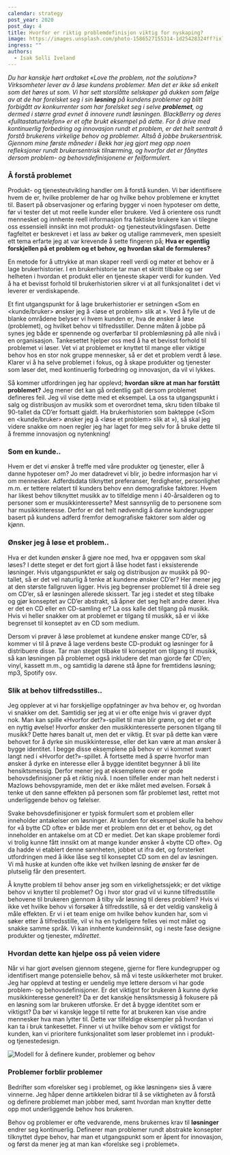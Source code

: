 ```yaml
---
calendar: strategy
post_year: 2020
post_day: 4
title: Hvorfor er riktig problemdefinisjon viktig for nyskaping?
image: https://images.unsplash.com/photo-1586527155314-1d25428324ff?ixlib=rb-1.2.1&ixid=MXwxMjA3fDB8MHxwaG90by1wYWdlfHx8fGVufDB8fHw%3D&auto=format&fit=crop&w=2250&q=80
ingress: ""
authors:
  - Isak Solli Iveland
---
```

*Du har kanskje hørt ordtaket «Love the problem, not the solution»? Virksomheter lever av å løse kundens problemer. Men det er ikke så enkelt som det høres ut som. Vi har sett storslåtte selskaper gå dukken som følge av at de har forelsket seg i sin **løsning** på kundens problemer og blitt forbigått av konkurrenter som har forelsket seg i selve **problemet**, og dermed i større grad evnet å innovere rundt løsningen. BlackBerry og deres «fulltastaturtelefon» er et ofte brukt eksempel på dette. For  å drive med kontinuerlig forbedring og innovasjon rundt et problem, er det helt sentralt å forstå brukerens virkelige behov og problemer. Altså å jobbe brukersentrisk. Gjennom mine første måneder i Bekk har jeg gjort meg opp noen refleksjoner rundt brukersentrisk tilnærming, og hvorfor det er fånyttes dersom problem- og behovsdefinisjonene er feilformulert.*

### Å forstå problemet

Produkt- og tjenesteutvikling handler om å forstå kunden. Vi bør identifisere hvem de er, hvilke problemer de har og hvilke behov problemene er knyttet til. Basert på observasjoner og erfaring bygger vi noen hypoteser om dette, før vi tester det ut mot reelle kunder eller brukere. 
Ved å orientere oss rundt mennesket og innhente reell informasjon fra faktiske brukere kan vi tilegne oss essensiell innsikt inn mot produkt- og tjenesteutviklingsfasen. Dette fagfeltet er beskrevet i et lass av bøker og utallige rammeverk, men spesielt ett tema erfarte jeg at var krevende å sette fingeren på; **Hva er egentlig forskjellen på et problem og et behov, og hvordan skal de formuleres?**

En metode for å uttrykke at man skaper reell verdi og møter et behov er å lage brukerhistorier. I en brukerhistorie tar man et skritt tilbake og ser helheten i hvordan et produkt eller en tjeneste skaper verdi for kunden. Ved å ha et bevisst forhold til brukerhistorien sikrer vi at all funksjonalitet i det vi leverer er verdiskapende. 

Et fint utgangspunkt for å lage brukerhistorier er setningen «Som en <kunde/bruker> ønsker jeg å <løse et problem> slik at <behov tilfredsstilles>». Ved å fylle ut de blanke områdene belyser vi hvem kunden er, hva de ønsker å løse (problemet), og hvilket behov vi tilfredsstiller. Denne måten å jobbe på synes jeg både er spennende og overførbar til problemløsning på alle nivå i en organisasjon. Tankesettet hjelper oss med å ha et bevisst forhold til problemet vi løser. Vet vi at problemet er knyttet til mange eller viktige behov hos en stor nok gruppe mennesker, så er det et problem verdt å løse. Klarer vi å ha selve problemet i fokus, og å skape produkter og tjenester som løser det, med kontinuerlig forbedring og innovasjon, da vil vi lykkes.

Så kommer utfordringen jeg har opplevd; **hvordan sikre at man har forstått problemet?** Jeg mener det kan gå ordentlig galt dersom problemet defineres feil. Jeg vil vise dette med et eksempel. La oss ta utgangspunkt i salg og distribusjon av musikk som et overordnet tema, skru tiden tilbake til 90-tallet da CD’er fortsatt gjaldt. Ha brukerhistorien som bakteppe («Som en <kunde/bruker> ønsker jeg å <løse et problem> slik at <behov tilfredsstilles>»), så skal jeg videre snakke om noen regler jeg har laget for meg selv for å bruke dette til å fremme innovasjon og nytenkning! 

### Som en kunde..

Hvem er det vi ønsker å treffe med våre produkter og tjenester, eller å danne hypoteser om? Jo mer datadrevet vi blir, jo bedre informasjon har vi om mennesker. Adferdsdata tilknyttet preferanser, ferdigheter, personlighet m.m. er tettere relatert til kunders behov enn demografiske faktorer. Hvem har likest behov tilknyttet musikk av to tilfeldige menn i 40-årsalderen og to personer som er musikkinteresserte? Mest sannsynlig de to personene som har musikkinteresse. Derfor er det helt nødvendig å danne kundegrupper basert på kundens adferd fremfor demografiske faktorer som alder og kjønn. 

### Ønsker jeg å løse et problem..

Hva er det kunden ønsker å gjøre noe med, hva er oppgaven som skal løses? I dette steget er det fort gjort å låse hodet fast i eksisterende løsninger. Hvis utgangspunktet er salg og distribusjon av musikk på 90-tallet, så er det vel naturlig å tenke at kundene ønsker CD’er? Her mener jeg at den største fallgruven ligger. Hvis jeg begrenser problemet til å dreie seg om CD’er, så er løsningen allerede skissert. Tar jeg i stedet et steg tilbake og gjør konseptet av CD’er abstrakt, så åpner det seg helt andre dører. Hva er det en CD eller en CD-samling er?  La oss kalle det tilgang på musikk. Hvis vi heller snakker om at problemet er tilgang til musikk, så er vi ikke begrenset til konseptet av en CD som medium. 

Dersom vi prøver å løse problemet at kundene ønsker mange CD’er, så kommer vi til å prøve å lage verdens beste CD-produkt og løsninger for å distribuere disse. Tar man steget tilbake til konseptet om tilgang til musikk, så kan løsningen på problemet også inkludere det man gjorde før CD’en; vinyl, kassett m.m., og samtidig la dørene stå åpne for fremtidens løsning; mp3, Spotify osv. 

### Slik at behov tilfredsstilles..

Jeg opplever at vi har forskjellige oppfatninger av hva behov er, og hvordan vi snakker om det. Samtidig ser jeg at vi er ofte enige hvis vi graver dypt nok. Man kan spille «Hvorfor det?»-spillet til man blir grønn, og det er ofte en nyttig øvelse! Hvorfor ønsker den musikkinteresserte personen tilgang til musikk? Dette høres banalt ut, men det er viktig. Et svar på dette kan være behovet for å dyrke sin musikkinteresse, eller det kan være at man ønsker å bygge identitet. I begge disse eksemplene på behov er vi kommet svært langt ned i «Hvorfor det?»-spillet. Å fortsette med å spørre hvorfor man ønsker å dyrke en interesse eller å bygge identitet begynner å bli lite hensiktsmessig. Derfor mener jeg at eksemplene over er gode behovsdefinisjoner på et riktig nivå. I noen tilfeller ender man helt nederst i Mazlows behovspyramide, men det er ikke målet med øvelsen. Forsøk å tenke ut den sanne effekten på personen som får problemet løst, rettet mot underliggende behov og følelser.

Svake behovsdefinisjoner er typisk formulert som et problem eller inneholder antakelser om løsninger. At kunden for eksempel skulle ha behov for «å bytte CD ofte» er både mer et problem enn det er et behov, og det inneholder en antakelse om at CD er mediet. Det kan skape problemer fordi vi trolig kunne fått innsikt om at mange kunder ønsker å «bytte CD ofte». Og da hadde vi etablert denne sannheten, jobbet ut ifra det, og forsterket utfordringen med å ikke låse seg til konseptet CD som en del av løsningen. Vi må huske at kunden ofte ikke vet hvilken løsning de ønsker før de plutselig får den presentert.

Å knytte problem til behov anser jeg som en virkelighetssjekk; er det viktige behov vi knytter til problemet? Og i hvor stor grad vil vi kunne tilfredsstille behovene til brukeren gjennom å tilby vår løsning til deres problem? Hvis vi ikke vet hvilke behov vi forsøker å tilfredsstille, så er det veldig vanskelig å måle effekten. Er vi i et team enige om hvilke behov kunden har, som vi søker etter å tilfredsstille, vil vi ha en tydeligere felles vei mot målet og snakke samme språk. Vi kan innhente kundeinnsikt, og i neste fase designe produkter og tjenester, *målrettet*. 

### Hvordan dette kan hjelpe oss på veien videre

Når vi har gjort øvelsen gjennom stegene, gjerne for flere kundegrupper og identifisert mange potensielle behov, så må vi teste usikkerheter mot bruker. Jeg har opplevd at testing er uendelig mye lettere dersom vi har gode problem- og behovsdefinisjoner. Er det viktigst for brukeren å kunne dyrke musikkinteresse generelt? Da er det kanskje hensiktsmessig å fokusere på en løsning som lar brukeren utforske. Er det å bygge identitet som er viktigst?  Da bør vi kanskje legge til rette for at brukeren kan vise andre mennesker hva man lytter til. Dette var tilfeldige eksempler på hvordan vi kan ta i bruk tankesettet. Finner vi ut hvilke behov som er viktigst for kunden, kan vi prioritere funksjonalitet som løser problemet inn i produkt- og tjenestedesign.  

![](https://preview.bekk.christmas/assets/blogg-v1.0.png "Modell for å definere kunder, problemer og behov")

### Problemer forblir problemer

Bedrifter som «forelsker seg i problemet, og ikke løsningen» sies å være vinnerne. Jeg håper denne artikkelen bidrar til å se viktigheten av å forstå og definere problemet man jobber med, samt hvordan man knytter dette opp mot underliggende behov hos brukeren.

Behov og problemer er ofte vedvarende, mens brukernes krav til **løsninger** endrer seg kontinuerlig.  Definerer man problemer rundt abstrakte konsepter tilknyttet dype behov, har man et utgangspunkt som er åpent for innovasjon, og først da mener jeg at man kan «forelske seg i problemet».